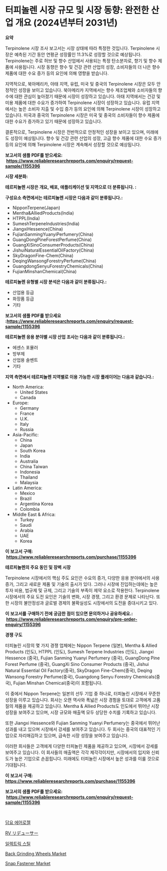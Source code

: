 <p><h1>터피놀렌 시장 규모 및 시장 동향: 완전한 산업 개요 (2024년부터 2031년)</h1></p><p><strong>요약</strong></p>
<p><p>Terpinolene 시장 조사 보고서는 시장 상태에 따라 특정한 것입니다. Terpinolene 시장은 예측된 기간 동안 연평균 성장률인 11.3%로 성장할 것으로 예상됩니다. Terpinolene는 주로 허브 및 향수 산업에서 사용되는 특정 탄소분자로, 향기 및 향수 제품에 사용됩니다. 시장 동향은 향수 및 건강 관련 산업의 성장, 소비자들의 더 나은 향수 제품에 대한 수요 증가 등의 요인에 의해 영향을 받습니다. </p><p>지역적으로, 북아메리카, 아태 지역, 유럽, 미국 및 중국의 Terpinolene 시장은 모두 안정적인 성장을 보이고 있습니다. 북아메리카 지역에서는 향수 제조업체와 소비자들의 향수에 대한 관심이 높아졌기 때문에 시장이 성장하고 있습니다. 아태 지역에서는 건강 및 미용 제품에 대한 수요가 증가하여 Terpinolene 시장이 성장하고 있습니다. 유럽 지역에서는 높은 소비자 지출 및 수입 증가 등의 요인에 의해 Terpinolene 시장이 성장하고 있습니다. 미국과 중국의 Terpinolene 시장은 미국 및 중국의 소비자들이 향수 제품에 대한 수요가 증가하고 있기 때문에 성장하고 있습니다.</p><p>결론적으로, Terpinolene 시장은 전반적으로 안정적인 성장을 보이고 있으며, 미래에도 성장이 예상됩니다. 향수 및 건강 관련 산업의 성장, 고급 향수 제품에 대한 수요 증가 등의 요인에 의해 Terpinolene 시장은 계속해서 성장할 것으로 예상됩니다.</p></p>
<p><strong>보고서의 샘플 PDF를 받으세요: &nbsp;<a href="https://www.reliableresearchreports.com/enquiry/request-sample/1155396">https://www.reliableresearchreports.com/enquiry/request-sample/1155396</a></strong></p>
<p><strong>시장 세분화:</strong></p>
<p><strong> 테르피놀렌 시장은 개요, 배포, 애플리케이션 및 지역으로 더 분류됩니다. :</strong></p>
<p><strong>구성요소 측면에서는 테르피놀렌 시장은 다음과 같이 분류됩니다.:</strong></p>
<p><ul><li>NipponTerpene(Japan)</li><li>Mentha&AlliedProducts(India)</li><li>HTPPL(India)</li><li>SumeshTerpeneIndustries(India)</li><li>JiangxiHessence(China)</li><li>FujianSanmingYuanyiPerfumery(China)</li><li>GuangDongPineForestPerfume(China)</li><li>GuangXiSinoConsumerProducts(China)</li><li>JishuiNaturalEssentialOilFactory(China)</li><li>SkyDragonFine-Chem(China)</li><li>DeqingWansongForestryPerfume(China)</li><li>GuangdongSenyuForestryChemicals(China)</li><li>FujianMinshanChemical(China)</li></ul></p>
<p><strong> 테르피놀렌 유형별 시장 분석은 다음과 같이 분류됩니다.:</strong></p>
<p><ul><li>산업용 등급</li><li>화장품 등급</li><li>기타</li></ul></p>
<p><strong>보고서의 샘플 PDF를 받으세요 :<a href="https://www.reliableresearchreports.com/enquiry/request-sample/1155396">https://www.reliableresearchreports.com/enquiry/request-sample/1155396</a></strong></p>
<p><strong> 테르피놀렌 응용 분야별 시장 산업 조사는 다음과 같이 분류됩니다.:</strong></p>
<p><ul><li>에센스 포뮬러</li><li>방부제</li><li>산업용 솔벤트</li><li>기타</li></ul></p>
<p><strong>지역 측면에서 테르피놀렌 지역별로 이용 가능한 시장 플레이어는 다음과 같습니다.:</strong></p>
<p><ul>
    <li>
        North America:
        <ul>
            <li>United States</li>
            <li>Canada</li>
        </ul>
    </li>
    <li>
        Europe:
        <ul>
            <li>Germany</li>
            <li>France</li>
            <li>U.K.</li>
            <li>Italy</li>
            <li>Russia</li>
        </ul>
    </li>
    <li>
        Asia-Pacific:
        <ul>
            <li>China</li>
            <li>Japan</li>
            <li>South Korea</li>
            <li>India</li>
            <li>Australia</li>
            <li>China Taiwan</li>
            <li>Indonesia</li>
            <li>Thailand</li>
            <li>Malaysia</li>
        </ul>
    </li>
    <li>
        Latin America:
        <ul>
            <li>Mexico</li>
            <li>Brazil</li>
            <li>Argentina Korea</li>
            <li>Colombia</li>
        </ul>
    </li>
    <li>
        Middle East & Africa:
        <ul>
            <li>Turkey</li>
            <li>Saudi</li>
            <li>Arabia</li>
            <li>UAE</li>
            <li>Korea</li>
        </ul>
    </li>
    </ul></p>
<p><strong>이 보고서 구매: &nbsp;<a href="https://www.reliableresearchreports.com/purchase/1155396">https://www.reliableresearchreports.com/purchase/1155396</a></strong></p>
<p><strong>테르피놀렌의 주요 동인 및 장벽 시장</strong></p>
<p><p>Terpinolene 시장에서의 핵심 주도 요인은 수요의 증가, 다양한 응용 분야에서의 사용 증가, 그리고 새로운 제품 및 기술의 출시가 있다. 그러나 시장에 진입하는데에는 높은 투자 비용, 법규제 및 규제, 그리고 기술의 부족이 제약 요소로 작용한다. Terpinolene 시장에서의 주요 도전 요인은 기술의 변화, 시장 경쟁, 그리고 환경 문제로 나타난다. 또한 시장의 불안정성과 글로벌 경제의 불확실성도 시장에서의 도전을 증대시키고 있다.</p></p>
<p><strong>이 보고서를 구매하기 전에 궁금한 점이 있으면 문의하거나 공유하세요.: &nbsp;<a href="https://www.reliableresearchreports.com/enquiry/pre-order-enquiry/1155396">https://www.reliableresearchreports.com/enquiry/pre-order-enquiry/1155396</a></strong></p>
<p><strong>경쟁 구도</strong></p>
<p><p>터피놀린 시장의 몇 가지 경쟁 업체에는 Nippon Terpene (일본), Mentha & Allied Products (인도), HTPPL (인도), Sumesh Terpene Industries (인도), Jiangxi Hessence (중국), Fujian Sanming Yuanyi Perfumery (중국), GuangDong Pine Forest Perfume (중국), GuangXi Sino Consumer Products (중국), Jishui Natural Essential Oil Factory(중국), SkyDragon Fine-Chem(중국), Deqing Wansong Forestry Perfume(중국), Guangdong Senyu Forestry Chemicals(중국), Fujian Minshan Chemical(중국)이 포함됩니다. </p><p>이 중에서 Nippon Terpene는 일본의 선두 기업 중 하나로, 터피놀린 시장에서 꾸준한 성장을 이루고 있습니다. 회사는 오랜 역사와 폭넓은 시장 경험을 토대로 고객에게 고품질의 제품을 제공하고 있습니다. Mentha & Allied Products도 인도에서 뛰어난 시장 성장을 보여주고 있으며, 시장 규모와 매출액 모두 상당한 수치를 기록하고 있습니다. </p><p>또한 Jiangxi Hessence와 Fujian Sanming Yuanyi Perfumery는 중국에서 뛰어난 성과를 내고 있으며 시장에서 강세를 보여주고 있습니다. 두 회사는 중국의 대표적인 기업으로 자리매김하고 있으며, 급속한 시장 성장을 보여주고 있습니다. </p><p>이러한 회사들은 고객에게 다양한 터피놀린 제품을 제공하고 있으며, 시장에서 강세를 보여주고 있습니다. 이 회사들의 매출액은 각각 제각각이지만, 시장에서의 입지와 신뢰도가 높은 기업으로 손꼽힙니다. 미래에도 터피놀린 시장에서 높은 성과를 이룰 것으로 기대됩니다.</p></p>
<p><strong>이 보고서 구매: &nbsp; <a href="https://www.reliableresearchreports.com/purchase/1155396">https://www.reliableresearchreports.com/purchase/1155396</a></strong></p>
<p><strong>보고서의 샘플 PDF를 받으세요: &nbsp;<a href="https://www.reliableresearchreports.com/enquiry/request-sample/1155396">https://www.reliableresearchreports.com/enquiry/request-sample/1155396</a></strong><strong></strong></p>
<p>&nbsp;</p>
<p><p><a href="https://github.com/oajzkywllm460/Market-Research-Report-List-1/blob/main/81873943653.md">담요 에어로젤</a></p><p><a href="https://github.com/cbigkbh02719/Market-Research-Report-List-1/blob/main/70443764051.md">RV リデューサー</a></p><p><a href="https://github.com/vsr06p4p49/Market-Research-Report-List-1/blob/main/22201423652.md">일렉트릭 스틸</a></p><p><a href="https://issuu.com/reportprime-2/docs/back-grinding-wheels-market-size-2030.pptx">Back Grinding Wheels Market</a></p><p><a href="https://github.com/shotows/Market-Research-Report-List-1/blob/main/snap-fastener-market.md">Snap Fastener Market</a></p></p>